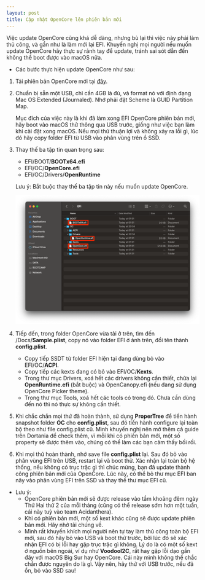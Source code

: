 ```yaml
---
layout: post
title: Cập nhật OpenCore lên phiên bản mới
---
```


Việc update OpenCore cũng khá dễ dàng, nhưng bù lại thì việc này phải làm thủ công, và gần như là làm mới lại EFI. Khuyến nghị mọi người nếu muốn update OpenCore hãy thực sự rảnh tay để update, tránh sai sót dẫn đến không thể boot được vào macOS nữa.

- Các bước thực hiện update OpenCore như sau:

1. Tải phiên bản OpenCore mới tại [đây](https://github.com/acidanthera/OpenCorePkg/releases).

2. Chuẩn bị sẵn một USB, chỉ cần 4GB là đủ, và format nó với định dạng Mac OS Extended (Journaled). Nhớ phải đặt Scheme là GUID Partition Map.

   Mục đích của việc này là khi đã làm xong EFI OpenCore phiên bản mới, hãy boot vào macOS thử thông qua USB trước, giống như việc bạn làm khi cài đặt xong macOS. Nếu mọi thứ thuận lợi và không xảy ra lỗi gì, lúc đó hãy copy folder EFI từ USB vào phân vùng trên ổ SSD.

3. Thay thế ba tập tin quan trọng sau:

   - EFI/BOOT/**BOOTx64.efi**
   - EFI/OC/**OpenCore.efi**
   - EFI/OC/Drivers/**OpenRuntime**

   Lưu ý: Bắt buộc thay thế ba tập tin này nếu muốn update OpenCore.

   ![efinew](/images/efinew.png)

4. Tiếp đến, trong folder OpenCore vừa tải ở trên, tìm đến /Docs/**Sample.plist**, copy nó vào folder EFI ở ảnh trên, đổi tên thành **config.plist**.
   - Copy tiếp SSDT từ folder EFI hiện tại đang dùng bỏ vào EFI/OC/**ACPI**.
   - Copy tiếp các kexts đang có bỏ vào EFI/OC/**Kexts**.
   - Trong thư mục Drivers, xoá hết các drivers không cần thiết, chừa lại **OpenRuntime.efi** (bắt buộc) và OpenCanopy.efi (nếu đang sử dụng OpenCore Picker theme).
   - Trong thư mục Tools, xoá hết các tools có trong đó. Chưa cần dùng đến nó thì nó thực sự không cần thiết.
5. Khi chắc chắn mọi thứ đã hoàn thành, sử dụng **ProperTree** để tiến hành snapshot folder **OC** cho **config.plist**, sau đó tiến hành configure lại toàn bộ theo như file config.plist cũ. Mình khuyến nghị nên mở thêm cả guide trên Dortania để check thêm, vì mỗi khi có phiên bản mới, một số property sẽ được thêm vào, chúng có thể làm các bạn cảm thấy bối rối.
6. Khi mọi thứ hoàn thành, nhớ save file **config.plist** lại. Sau đó bỏ vào phân vùng EFI trên USB, restart lại và boot thử. Xác nhận lại toàn bộ hệ thống, nếu không có trục trặc gì thì chúc mừng, bạn đã update thành công phiên bản mới của OpenCore. Lúc này, có thể bỏ thư mục EFI ban nãy vào phân vùng EFI trên SSD và thay thế thư mục EFI cũ.

- Lưu ý:
  - OpenCore phiên bản mới sẽ được release vào tầm khoảng đêm ngày Thứ Hai thứ 2 của mỗi tháng (cũng có thể release sớm hơn một tuần, cái này tuỳ vào team Acidanthera).
  - Khi có phiên bản mới, một số kext khác cũng sẽ được update phiên bản mới. Hãy nhớ tải chúng về.
  - Mình rất khuyến khích mọi người nên tự tay làm thủ công toàn bộ EFI mới, sau đó hãy bỏ vào USB và boot thử trước, bởi lúc đó sẽ xác nhận EFI có bị lỗi hay gặp trục trặc gì không. Lý do là có một số kext ở nguồn bên ngoài, ví dụ như **VoodooI2C**, rất hay gặp lỗi dạo gần đây với macOS Big Sur hay OpenCore. Cái này mình không thể chắc chắn được nguyên do là gì. Vậy nên, hãy thử với USB trước, nếu đã ổn, bỏ vào SSD sau!
